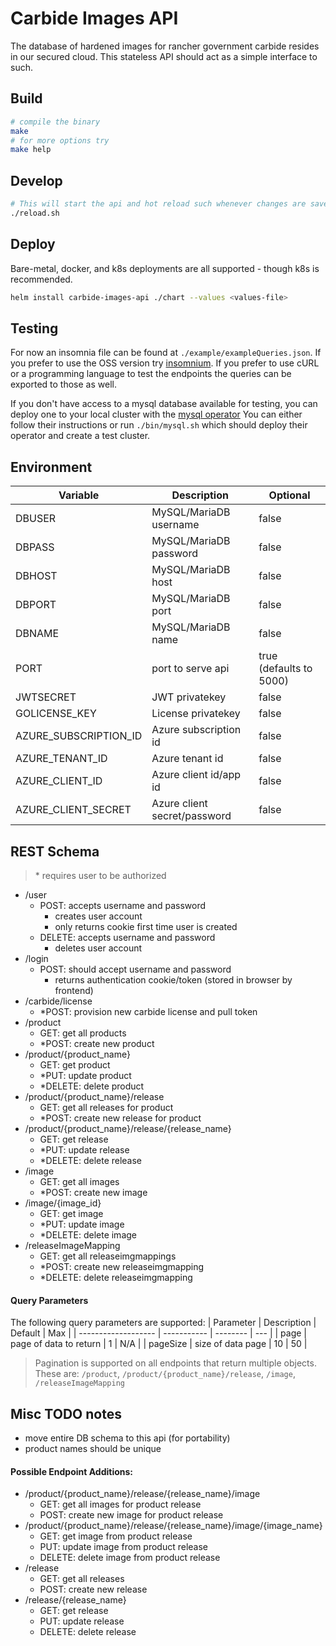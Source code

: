 # Carbide Images API

The database of hardened images for rancher government carbide resides in our secured cloud. This stateless API should act as a simple interface to such.

## Build
```bash
# compile the binary
make
# for more options try
make help
```
## Develop
```bash
# This will start the api and hot reload such whenever changes are saved to a .go file.
./reload.sh
```
## Deploy
Bare-metal, docker, and k8s deployments are all supported - though k8s is recommended.
```bash
helm install carbide-images-api ./chart --values <values-file>
```
## Testing
For now an insomnia file can be found at `./example/exampleQueries.json`.
If you prefer to use the OSS version try [insomnium](https://github.com/ArchGPT/insomnium).
If you prefer to use cURL or a programming language to test the endpoints the queries can be exported to those as well.

If you don't have access to a mysql database available for testing, you can deploy one to your local cluster with the [mysql operator](https://github.com/mysql/mysql-operator)
You can either follow their instructions or run `./bin/mysql.sh` which should deploy their operator and create a test cluster.

## Environment
| Variable              | Description                       | Optional                  |
| --------------------  | -----------                       | --------                  |
| DBUSER                | MySQL/MariaDB username            | false                     |
| DBPASS                | MySQL/MariaDB password            | false                     |
| DBHOST                | MySQL/MariaDB host                | false                     |
| DBPORT                | MySQL/MariaDB port                | false                     |
| DBNAME                | MySQL/MariaDB name                | false                     |
| PORT                  | port to serve api                 | true (defaults to 5000)   |
| JWTSECRET             | JWT privatekey                    | false                     |
| GOLICENSE_KEY         | License privatekey                | false                     |
| AZURE_SUBSCRIPTION_ID | Azure subscription id             | false                     |
| AZURE_TENANT_ID       | Azure tenant id                   | false                     |
| AZURE_CLIENT_ID       | Azure client id/app id            | false                     |
| AZURE_CLIENT_SECRET   | Azure client secret/password      | false                     |

## REST Schema
> \* requires user to be authorized
- /user
    - POST: accepts username and password
        - creates user account
        - only returns cookie first time user is created
    - DELETE: accepts username and password
        - deletes user account
- /login
    - POST: should accept username and password
        - returns authentication cookie/token (stored in browser by frontend)  
- /carbide/license
    - *POST: provision new carbide license and pull token
- /product
    - GET: get all products
    - *POST: create new product
- /product/{product_name}
    - GET: get product
    - *PUT: update product
    - *DELETE: delete product
- /product/{product_name}/release
    - GET: get all releases for product
    - *POST: create new release for product
- /product/{product_name}/release/{release_name}
    - GET: get release
    - *PUT: update release
    - *DELETE: delete release
- /image
    - GET: get all images
    - *POST: create new image
- /image/{image_id}
    - GET: get image
    - *PUT: update image
    - *DELETE: delete image
- /releaseImageMapping
    - GET: get all releaseimgmappings
    - *POST: create new releaseimgmapping
    - *DELETE: delete releaseimgmapping
#### Query Parameters
The following query parameters are supported:
| Parameter           | Description            | Default  | Max  |
| ------------------- | -----------            | -------- | ---  |
| page                | page of data to return | 1        | N/A  |
| pageSize            | size of data page      | 10       | 50   |
> Pagination is supported on all endpoints that return multiple objects. These are: `/product`, `/product/{product_name}/release`, `/image`, `/releaseImageMapping`

## Misc TODO notes
- move entire DB schema to this api (for portability)
- product names should be unique

#### Possible Endpoint Additions:
- /product/{product_name}/release/{release_name}/image
    - GET: get all images for product release
    - POST: create new image for product release
- /product/{product_name}/release/{release_name}/image/{image_name}
    - GET: get image from product release
    - PUT: update image from product release
    - DELETE: delete image from product release
- /release
    - GET: get all releases
    - POST: create new release
- /release/{release_name}
    - GET: get release
    - PUT: update release
    - DELETE: delete release

